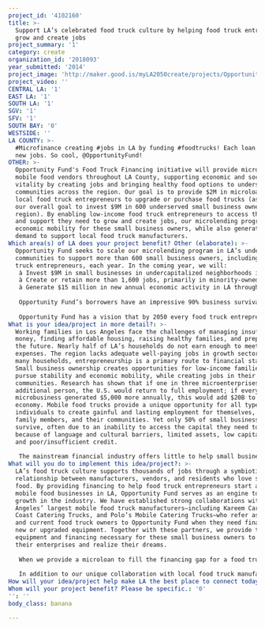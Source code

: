 ```yaml
---
project_id: '4102160'
title: >-
  Support LA’s celebrated food truck culture by helping food truck entrepreneurs
  grow and create jobs
project_summary: '1'
category: create
organization_id: '2018093'
year_submitted: '2014'
project_image: 'http://maker.good.is/myLA2050create/projects/OpportunityFund.html'
project_video: ''
CENTRAL LA: '1'
EAST LA: '1'
SOUTH LA: '1'
SGV: '1'
SFV: '1'
SOUTH BAY: '0'
WESTSIDE: ''
LA COUNTY: >-
  #Microfinance creating #jobs in LA by funding #foodtrucks! Each loan creates
  new jobs. So cool, @OpportunityFund!
OTHER: >-
  Opportunity Fund's Food Truck Financing initiative will provide microloans to
  mobile food vendors throughout LA County, supporting economic and social
  vitality by creating jobs and bringing healthy food options to underserved
  communities across the region. Our goal is to provide $2M in microloans to
  local food truck entrepreneurs to upgrade or purchase food trucks (as part of
  our overall goal to invest $9M in 600 underserved small business owners in the
  region). By enabling low-income food truck entrepreneurs to access the capital
  and support they need to grow and create jobs, our microlending program drives
  economic mobility for these small business owners, while also generating
  demand to support local food truck manufacturers.
Which area(s) of LA does your project benefit? Other (elaborate): >-
  Opportunity Fund seeks to scale our microlending program in LA’s underserved
  communities to support more than 600 small business owners, including 80 food
  truck entrepreneurs, each year. In the coming year, we will: 
   à Invest $9M in small businesses in undercapitalized neighborhoods in LA, including $2M in food truck loans.
   à Create or retain more than 1,600 jobs, primarily in minority-owned and women-owned businesses, including 250+ jobs in the mobile food industry.
   à Generate $15 million in new annual economic activity in LA through new spending, wages, and tax revenues.
   
   Opportunity Fund’s borrowers have an impressive 90% business survival rate. Our financing and support help them increase business revenues by an average of more than 20%, while creating and sustaining 2.7 jobs per loan. This includes clients like Noel, who came to the U.S. several years ago with a dream to build a better future for his family. He started out working several low-wage jobs, but knew it would take more to reach his goals. Like many low-wage workers facing few options for good employment, Noel decided to start his own business. He began with a produce cart, and was quickly ready to expand. When Noel came to Opportunity Fund’s partner, Kareem’s Carts, to buy a food truck, he didn’t know how he would finance the purchase. Kareem referred Noel to Opportunity Fund, and we provided a $50,000 loan to fund the purchase. Today, with a second Opportunity Fund loan, Noel has grown his business—The Little Machin—to two food trucks and six employees. Noel’s family helps run the business, which serves authentic Mexican food using his mother’s recipes and high quality ingredients. “Building and growing a business is very difficult, but Opportunity Fund believed in me. They really care about the success of my business,” says Noel. "I want to teach my children how to run a family business. We are all part of the success." 
   
   Opportunity Fund has a vision that by 2050 every food truck entrepreneur—and every other small business owner in LA—can access the financing and support needed to realize his or her full potential to build a vibrant enterprise, increase household income, create jobs, and support a family and a future. By scaling microlending in LA, Opportunity Fund will help many thousands of entrepreneurs access hundreds of millions of dollars in microloans by 2050—supporting job creation at significant scale while driving economic growth in the communities that need it most.
What is your idea/project in more detail?: >-
  Working families in Los Angeles face the challenges of managing insufficient
  money, finding affordable housing, raising healthy families, and preparing for
  the future. Nearly half of LA’s households do not earn enough to meet basic
  expenses. The region lacks adequate well-paying jobs in growth sectors. For
  many households, entrepreneurship is a primary route to financial stability.
  Small business ownership creates opportunities for low-income families to
  pursue stability and economic mobility, while creating jobs in their
  communities. Research has shown that if one in three microenterprises hired an
  additional person, the U.S. would return to full employment; if every
  microbusiness generated $5,000 more annually, this would add $20B to the
  economy. Mobile food trucks provide a unique opportunity for all types of
  individuals to create gainful and lasting employment for themselves, their
  family members, and their communities. Yet only 50% of small businesses
  survive, often due to an inability to access the capital they need to grow
  because of language and cultural barriers, limited assets, low capital needs,
  and poor/insufficient credit.
   
   The mainstream financial industry offers little to help small businesses access the capital they need to grow and thrive, especially in places like East LA, Boyle Heights, and Downtown. As a nonprofit, mission driven, financial institution, Opportunity Fund targets entrepreneurs who operate their businesses (and, in many cases, live their lives) outside the financial mainstream. Our strategy reaches out across neighborhoods, languages, and cultures; as a result, our client base reflects the region’s racial and ethnic diversity. Our borrowers in LA are 98% minority, and 40% are women. Our microloan clients have a median income of $24,000 and an average credit score of less than 600.
What will you do to implement this idea/project?: >-
  LA’s food truck culture supports thousands of jobs through a symbiotic
  relationship between manufacturers, vendors, and residents who love street
  food. By providing financing to help food truck entrepreneurs start and grow
  mobile food businesses in LA, Opportunity Fund serves as an engine to drive
  growth in the industry. We have established strong collaborations with Los
  Angeles’ largest mobile food truck manufacturers—including Kareem Carts, West
  Coast Catering Trucks, and Polo’s Mobile Catering Trucks—who refer aspiring
  and current food truck owners to Opportunity Fund when they need financing for
  new or upgraded equipment. Together with these partners, we provide the
  equipment and financing necessary for these small business owners to grow
  their enterprises and realize their dreams. 
   
   When we provide a microloan to fill the financing gap for a food truck entrepreneur, Opportunity Fund also creates demand for a new food truck—supporting scores of local manufacturing jobs for people like Rocio, who is one of 23 people employed at Kareem Carts. Through our food truck financing, we foster entrepreneurship within LA’s underserved populations, support local manufacturing jobs, and create new employment opportunities for the region’s diverse and talented workforce. Opportunity Fund and our manufacturing partners are committed to expanding our impact through increased loan volume in the coming year.
   
   In addition to our unique collaboration with local food truck manufacturers, Opportunity Fund also partners with local bank branches, business services providers, and community organizations to identify small business owners who need access to financing.
How will your idea/project help make LA the best place to connect today? In LA2050?: '0'
Whom will your project benefit? Please be specific.: '0'
'': ''
body_class: banana

---
```

